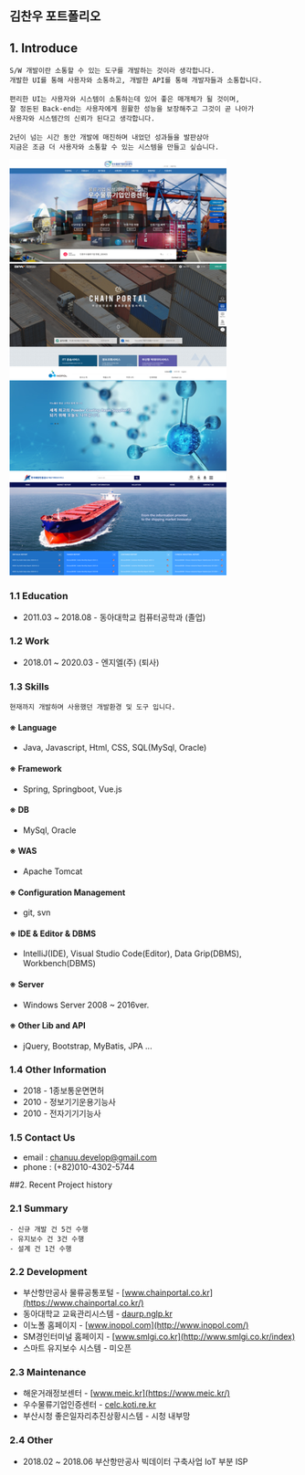 ## 김찬우 포트폴리오

## 1. Introduce
    
    S/W 개발이란 소통할 수 있는 도구를 개발하는 것이라 생각합니다. 
    개발한 UI를 통해 사용자와 소통하고, 개발한 API를 통해 개발자들과 소통합니다.  
    
    편리한 UI는 사용자와 시스템이 소통하는데 있어 좋은 매개체가 될 것이며, 
    잘 정돈된 Back-end는 사용자에게 원활한 성능을 보장해주고 그것이 곧 나아가 
    사용자와 시스템간의 신뢰가 된다고 생각합니다. 

    2년이 넘는 시간 동안 개발에 매진하며 내었던 성과들을 발판삼아 
    지금은 조금 더 사용자와 소통할 수 있는 시스템을 만들고 싶습니다.

<img src="https://github.com/ChanuuDev/malanghoney/blob/master/resources/images/thumbnail/celc_main01_thumb.png?raw=true" width="380px" height="180px" alt="포트폴리오 썸네일"></img><br/>
<img src="https://github.com/ChanuuDev/malanghoney/blob/master/resources/images/thumbnail/chainportal_main01_thumb.png?raw=true" width="380px" height="180px" alt="포트폴리오 썸네일"></img><br/>
<img src="https://github.com/ChanuuDev/malanghoney/blob/master/resources/images/thumbnail/inopol_main_01_thumb.png?raw=true" width="380px" height="180px" alt="포트폴리오 썸네일"></img><br/>
<img src="https://github.com/ChanuuDev/malanghoney/blob/master/resources/images/thumbnail/meic_main01_thumb.png?raw=true" width="380px" height="180px" alt="포트폴리오 썸네일"></img><br/>

### 1.1 Education

* 2011.03 ~ 2018.08 - 동아대학교 컴퓨터공학과 (졸업)

### 1.2 Work
* 2018.01 ~ 2020.03 - 엔지엘(주) (퇴사)

### 1.3 Skills

    현재까지 개발하며 사용했던 개발환경 및 도구 입니다.

#### ※ Language
- Java, Javascript, Html, CSS, SQL(MySql, Oracle)

#### ※ Framework
- Spring, Springboot, Vue.js

#### ※ DB
- MySql, Oracle

#### ※ WAS
- Apache Tomcat

#### ※ Configuration Management
- git, svn

#### ※ IDE & Editor & DBMS
- IntelliJ(IDE), Visual Studio Code(Editor), Data Grip(DBMS), Workbench(DBMS)

#### ※ Server
- Windows Server 2008 ~ 2016ver.

#### ※ Other Lib and API
- jQuery, Bootstrap, MyBatis, JPA ...

### 1.4 Other Information

* 2018 - 1종보통운면면허
* 2010 - 정보기기운용기능사
* 2010 - 전자기기기능사

### 1.5 Contact Us
* email : chanuu.develop@gmail.com
* phone : (+82)010-4302-5744


##2. Recent Project history

### 2.1 Summary
    - 신규 개발 건 5건 수행
    - 유지보수 건 3건 수행
    - 설계 건 1건 수행

### 2.2 Development
* 부산항만공사 물류공통포털 - [www.chainportal.co.kr](https://www.chainportal.co.kr/)
* 동아대학교 교육관리시스템 - [daurp.nglp.kr](http://daurp.nglp.kr/)
* 이노폴 홈페이지 - [www.inopol.com](http://www.inopol.com/)
* SM경인터미널 홈페이지 - [www.smlgi.co.kr](http://www.smlgi.co.kr/index)
* 스마트 유지보수 시스템 - 미오픈

### 2.3 Maintenance
* 해운거래정보센터 - [www.meic.kr](https://www.meic.kr/)
* 우수물류기업인증센터 - [celc.koti.re.kr](https://celc.koti.re.kr/)
* 부산시청 좋은일자리추진상황시스템 - 시청 내부망
 
### 2.4 Other
* 2018.02 ~ 2018.06 부산항만공사 빅데이터 구축사업 IoT 부분 ISP
